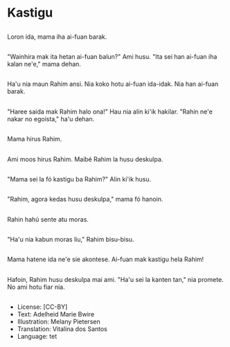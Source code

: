 # Kastigu

##
Loron ida, mama iha ai-fuan barak.

##
"Wainhira mak ita hetan ai-fuan balun?" Ami husu. "Ita sei han ai-fuan iha kalan ne'e," mama dehan.

##
Ha'u nia maun Rahim ansi. Nia koko hotu ai-fuan ida-idak. Nia han ai-fuan barak.

##
"Haree saida mak Rahim halo ona!" Hau nia alin ki'ik hakilar. "Rahin ne'e nakar no egoista," ha'u dehan.

##
Mama hirus Rahim.

##
Ami moos hirus Rahim. Maibé Rahim la husu deskulpa.

##
"Mama sei la fó kastigu ba Rahim?" Alin ki'ik husu.

##
"Rahim, agora kedas husu deskulpa," mama fó hanoin.

##
Rahin hahú sente atu moras.

##
"Ha'u nia kabun moras liu," Rahim bisu-bisu.

##
Mama hatene ida ne'e sie akontese. Ai-fuan mak kastigu hela Rahim!

##
Hafoin, Rahim husu deskulpa mai ami. "Ha'u sei la kanten tan," nia promete. No ami hotu fiar nia.

##
* License: [CC-BY]
* Text: Adelheid Marie Bwire
* Illustration: Melany Pietersen
* Translation: Vitalina dos Santos
* Language: tet
